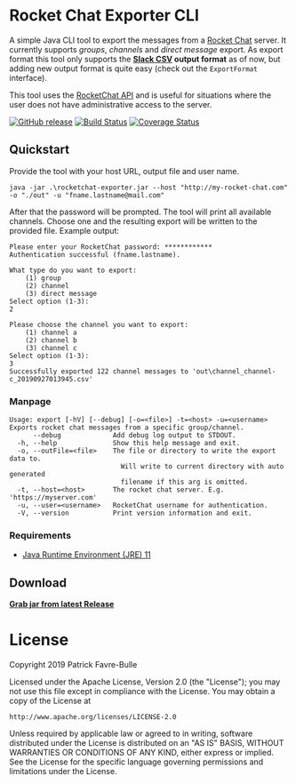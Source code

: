 # Rocket Chat Exporter CLI

A simple Java CLI tool to export the messages from a [Rocket Chat](https://rocket.chat/) server. It currently supports _groups_, _channels_ and _direct message_ export.
 As export format this tool only supports the **[Slack CSV](https://slack.com/intl/en-au/help/articles/201748703#) output format** as of now, but adding new output format is quite easy (check out the `ExportFormat` interface).

This tool uses the [RocketChat API](https://rocket.chat/docs/developer-guides/rest-api/groups/) and is useful for situations where the user does not have administrative access to the server.

[![GitHub release](https://img.shields.io/github/release/patrickfav/rocketchat-exporter.svg)](https://github.com/patrickfav/rocketchat-exporter/releases/latest) [![Build Status](https://travis-ci.org/patrickfav/rocketchat-exporter.svg?branch=master)](https://travis-ci.org/patrickfav/rocketchat-exporter) [![Coverage Status](https://coveralls.io/repos/github/patrickfav/rocketchat-exporter/badge.svg?branch=master)](https://coveralls.io/github/patrickfav/rocketchat-exporter?branch=master)


## Quickstart

Provide the tool with your host URL, output file and user name.

    java -jar .\rocketchat-exporter.jar --host "http://my-rocket-chat.com" -o "./out" -u "fname.lastname@mail.com"

After that the password will be prompted. The tool will print all available channels. 
Choose one and the resulting export will be written to the provided file. Example output:

```
Please enter your RocketChat password: ************
Authentication successful (fname.lastname).

What type do you want to export:
	(1) group
	(2) channel
	(3) direct message
Select option (1-3):
2

Please choose the channel you want to export:
	(1) channel a
	(2) channel b
	(3) channel c
Select option (1-3):
3
Successfully exported 122 channel messages to 'out\channel_channel-c_20190927013945.csv'
```

### Manpage

    Usage: export [-hV] [--debug] [-o=<file>] -t=<host> -u=<username>
    Exports rocket chat messages from a specific group/channel.
          --debug             Add debug log output to STDOUT.
      -h, --help              Show this help message and exit.
      -o, --outFile=<file>    The file or directory to write the export data to.
                                Will write to current directory with auto generated
                                filename if this arg is omitted.
      -t, --host=<host>       The rocket chat server. E.g. 'https://myserver.com'
      -u, --user=<username>   RocketChat username for authentication.
      -V, --version           Print version information and exit.

### Requirements

* [Java Runtime Environment (JRE) 11](https://adoptopenjdk.net/)

## Download

**[Grab jar from latest Release](https://github.com/patrickfav/rocketchat-exporter/releases/latest)**

# License

Copyright 2019 Patrick Favre-Bulle

Licensed under the Apache License, Version 2.0 (the "License");
you may not use this file except in compliance with the License.
You may obtain a copy of the License at

    http://www.apache.org/licenses/LICENSE-2.0

Unless required by applicable law or agreed to in writing, software
distributed under the License is distributed on an "AS IS" BASIS,
WITHOUT WARRANTIES OR CONDITIONS OF ANY KIND, either express or implied.
See the License for the specific language governing permissions and
limitations under the License.
